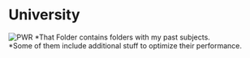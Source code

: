 # University
![PWR](https://user-images.githubusercontent.com/58902929/87232686-37c54100-c3c1-11ea-9eb1-396f45971f93.png)
*That Folder contains folders with my past subjects.  
*Some of them include additional stuff to optimize their performance.  
